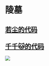 # 陵墓

[若尘的代码](https://guhhhhaa.gitbook.io/bfm-unity-doc-v1/ruan-jian-bfm-on-python/ruan-jian-ruo-chen-ti-gong-de-dai-ma-on-c++)\
\
[千千🐱的代码](https://guhhhhaa.gitbook.io/bfm-unity-doc-v1/ruan-jian-bfm-on-python/qian-qian-de-liang-hua-shi-jie-hou-ban-dai-ma)
-----------------------------------------------------------------------------------------------------------------------------

![](<../../../.gitbook/assets/屏幕快照 2020-04-19 上午8.34.08.png>)
